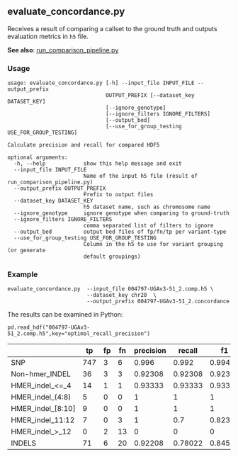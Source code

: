 ## evaluate_concordance.py

Receives a result of comparing a callset to the ground truth and outputs 
evaluation metrics in `h5` file. 

**See also**: [run_comparison_pipeline.py](docs/run_comparison_pipeline.md)

### Usage
```
usage: evaluate_concordance.py [-h] --input_file INPUT_FILE --output_prefix
                               OUTPUT_PREFIX [--dataset_key DATASET_KEY]
                               [--ignore_genotype]
                               [--ignore_filters IGNORE_FILTERS]
                               [--output_bed]
                               [--use_for_group_testing USE_FOR_GROUP_TESTING]

Calculate precision and recall for compared HDF5

optional arguments:
  -h, --help            show this help message and exit
  --input_file INPUT_FILE
                        Name of the input h5 file (result of run_comparison_pipeline.py)
  --output_prefix OUTPUT_PREFIX
                        Prefix to output files
  --dataset_key DATASET_KEY
                        h5 dataset name, such as chromosome name
  --ignore_genotype     ignore genotype when comparing to ground-truth
  --ignore_filters IGNORE_FILTERS
                        comma separated list of filters to ignore
  --output_bed          output bed files of fp/fn/tp per variant-type
  --use_for_group_testing USE_FOR_GROUP_TESTING
                        Column in the h5 to use for variant grouping (or generate
                        default groupings)
```

### Example
```
evaluate_concordance.py  --input_file 004797-UGAv3-51_2.comp.h5 \
                         --dataset_key chr20  \
                         --output_prefix 004797-UGAv3-51_2.concordance
```

The results can be examined in Python: 

`pd.read_hdf("004797-UGAv3-51_2.comp.h5",key="optimal_recall_precision")`


 
|     | tp  | fp  | fn | precision | recall | f1 | 
| --- | --- | --- | -- | --------- | ------ | ------ |
| SNP | 747 |  3  |  6 |   0.996   | 0.992  | 0.99401 | 
| Non-hmer_INDEL | 36 | 3 | 3 | 0.92308 | 0.92308 | 0.92308 |
| HMER_indel_<=_4 | 14 | 1 | 1 | 0.93333 | 0.93333 | 0.93333 |
| HMER_indel_(4:8) | 5 | 0 | 0 | 1 | 1 | 1 |
| HMER_indel_[8:10] | 9 | 0 | 0 | 1 | 1 | 1 |
| HMER_indel_11:12 | 7 | 0 | 3 | 1 | 0.7 | 0.82353 | 
| HMER_indel_>_12 | 0 | 2 | 13 | 0 | 0 | 0 | 
| INDELS | 71 | 6 | 20 | 0.92208 | 0.78022 | 0.84524 |

